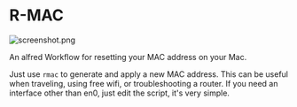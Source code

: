 # R-MAC
![screenshot.png](/Users/cory/Code/rmac/screenshot.png)

An alfred Workflow for resetting your MAC address on your Mac.

Just use `rmac` to generate and apply a new MAC address. This can be useful when traveling, using free wifi, or troubleshooting a router. If you need an interface other than en0, just edit the script, it's very simple.

